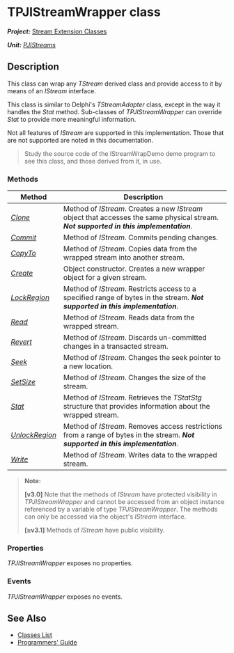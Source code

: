 # TPJIStreamWrapper class

***Project:*** [Stream Extension Classes](../API.md)

***Unit:*** [_PJIStreams_](./PJIStreams.md)

## Description

This class can wrap any _TStream_ derived class and provide access to it by means of an _IStream_ interface.

This class is similar to Delphi's _TStreamAdapter_ class, except in the way it handles the _Stat_ method. Sub-classes of _TPJIStreamWrapper_ can override _Stat_ to provide more meaningful information.

Not all features of _IStream_ are supported in this implementation. Those that are not supported are noted in this documentation.

> Study the source code of the IStreamWrapDemo demo program to see this class, and those derived from it, in use.

### Methods

| Method | Description |
|--------|-------------|
| [_Clone_](TPJIStreamWrapper-Clone.md) | Method of _IStream_. Creates a new _IStream_ object that accesses the same physical stream. ***Not supported in this implementation***. |
| [_Commit_](TPJIStreamWrapper-Commit.md) | Method of _IStream_. Commits pending changes. |
| [_CopyTo_](TPJIStreamWrapper-CopyTo.md) | Method of _IStream_. Copies data from the wrapped stream into another stream. |
| [_Create_](TPJIStreamWrapper-Create.md) | Object constructor. Creates a new wrapper object for a given stream. |
| [_LockRegion_](TPJIStreamWrapper-LockRegion.md) | Method of _IStream_. Restricts access to a specified range of bytes in the stream. ***Not supported in this implementation***. |
| [_Read_](TPJIStreamWrapper-Read.md) | Method of _IStream_. Reads data from the wrapped stream. |
| [_Revert_](TPJIStreamWrapper-Revert.md) | Method of _IStream_. Discards un-committed changes in a transacted stream. |
| [_Seek_](TPJIStreamWrapper-Seek.md) | Method of _IStream_. Changes the seek pointer to a new location. |
| [_SetSize_](TPJIStreamWrapper-SetSize.md) | Method of _IStream_. Changes the size of the stream. |
| [_Stat_](TPJIStreamWrapper-Stat.md) | Method of _IStream_. Retrieves the _TStatStg_ structure that provides information about the wrapped stream. |
| [_UnlockRegion_](TPJIStreamWrapper-UnlockRegion.md) | Method of _IStream_. Removes access restrictions from a range of bytes in the stream. ***Not supported in this implementation***. |
| [_Write_](TPJIStreamWrapper-Write.md) | Method of _IStream_. Writes data to the wrapped stream. |

> **Note:**
>
> **[v3.0]** Note that the methods of _IStream_ have protected visibility in _TPJIStreamWrapper_ and cannot be accessed from an object instance referenced by a variable of type _TPJIStreamWrapper_. The methods can only be accessed via the object's _IStream_ interface.
>
> **[≥v3.1]** Methods of _IStream_ have public visibility.

### Properties

_TPJIStreamWrapper_ exposes no properties.

### Events

_TPJIStreamWrapper_ exposes no events.

## See Also

* [Classes List](./Classes.md)
* [Programmers' Guide](../API.md)
